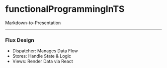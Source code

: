 # functionalProgrammingInTS

Markdown-to-Presentation

---

### Flux Design

- Dispatcher: Manages Data Flow
- Stores: Handle State & Logic
- Views: Render Data via React